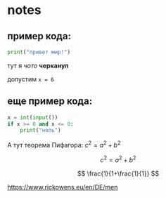 # notes

## пример кода:

```python
print("привет мир!")
```

тут я *чото* **черканул**

допустим `x = 6`

## еще пример кода:

```python
x = int(input())
if x >= 0 and x <= 0:
    print("ноль")
```

А тут теорема Пифагора: $c^2=a^2+b^2$

$$
c^2=a^2+b^2
$$

$$
\frac{1}{1+\frac{1}{1}}
$$

<https://www.rickowens.eu/en/DE/men>
